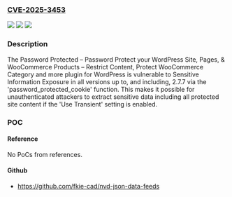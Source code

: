 ### [CVE-2025-3453](https://cve.mitre.org/cgi-bin/cvename.cgi?name=CVE-2025-3453)
![](https://img.shields.io/static/v1?label=Product&message=Password%20Protected%20%E2%80%93%20Password%20Protect%20your%20WordPress%20Site%2C%20Pages%2C%20%26%20WooCommerce%20Products%20%E2%80%93%20Restrict%20Content%2C%20Protect%20WooCommerce%20Category%20and%20more&color=blue)
![](https://img.shields.io/static/v1?label=Version&message=*%3C%3D%202.7.7%20&color=brighgreen)
![](https://img.shields.io/static/v1?label=Vulnerability&message=CWE-863%20Incorrect%20Authorization&color=brighgreen)

### Description

The Password Protected – Password Protect your WordPress Site, Pages, & WooCommerce Products – Restrict Content, Protect WooCommerce Category and more plugin for WordPress is vulnerable to Sensitive Information Exposure in all versions up to, and including, 2.7.7 via the 'password_protected_cookie' function. This makes it possible for unauthenticated attackers to extract sensitive data including all protected site content if the 'Use Transient' setting is enabled.

### POC

#### Reference
No PoCs from references.

#### Github
- https://github.com/fkie-cad/nvd-json-data-feeds

